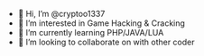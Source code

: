 - 👋 Hi, I’m @cryptoo1337
- 👀 I’m interested in Game Hacking & Cracking
- 🌱 I’m currently learning PHP/JAVA/LUA
- 💞️ I’m looking to collaborate on with other coder
